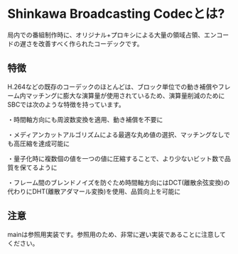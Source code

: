 # Shinkawa Broadcasting Codecとは?
局内での番組制作時に、オリジナル+プロキシによる大量の領域占領、エンコードの遅さを改善すべく作られたコーデックです。
## 特徴
H.264などの既存のコーデックのほとんどは、ブロック単位での動き補償やフレーム内マッチングに膨大な演算量が使用されているため、演算量削減のためにSBCでは次のような特徴を持っています。

・時間軸方向にも周波数変換を適用、動き補償を不要に

・メディアンカットアルゴリズムによる最適な丸め値の選択、マッチングなしでも高圧縮を達成可能に

・量子化時に複数個の値を一つの値に圧縮することで、より少ないビット数で品質を保てるように

・フレーム間のブレンドノイズを防ぐため時間軸方向にはDCT(離散余弦変換)の代わりにDHT(離散アダマール変換)を使用、品質向上を可能に
## 注意
mainは参照用実装です。参照用のため、非常に遅い実装であることに注意してください。
